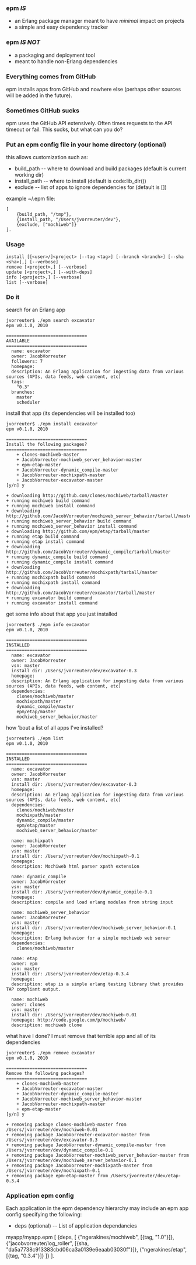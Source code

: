 ### epm _IS_
* an Erlang package manager meant to have _minimal_ impact on projects
* a simple and easy dependency tracker

### epm _IS NOT_
* a packaging and deployment tool
* meant to handle non-Erlang dependencies

### Everything comes from GitHub

epm installs apps from GitHub and nowhere else (perhaps other sources will be added in the future).

### Sometimes GitHub sucks

epm uses the GitHub API extensively. Often times requests to the API timeout or fail. This sucks, but what can you do?

### Put an epm config file in your home directory (optional)

this allows customization such as:

* build_path -- where to download and build packages (default is current working dir)
* install_path -- where to install (default is code:lib_dir())
* exclude -- list of apps to ignore dependencies for (default is [])

example ~/.epm file:

	[
		{build_path, "/tmp"},
		{install_path, "/Users/jvorreuter/dev"},
		{exclude, ["mochiweb"]}
	].
	
### Usage
    install [[<user>/]<project> [--tag <tag>] [--branch <branch>] [--sha <sha>],] [--verbose]
    remove [<project>,] [--verbose]
    update [<project>,] [--with-deps]
    info [<project>,] [--verbose]
    list [--verbose]

### Do it

search for an Erlang app  

	jvorreuter$ ./epm search excavator
	epm v0.1.0, 2010

	===============================
	AVAILABLE
	===============================
	  name: excavator
	  owner: JacobVorreuter
	  followers: 7
	  homepage: 
	  description: An Erlang application for ingesting data from various sources (APIs, data feeds, web content, etc)
	  tags:
	    "0.3"
	  branches:
	    master
	    scheduler

install that app (its dependencies will be installed too)  

	jvorreuter$ ./epm install excavator
	epm v0.1.0, 2010

	===============================
	Install the following packages?
	===============================
	    + clones-mochiweb-master
	    + JacobVorreuter-mochiweb_server_behavior-master
	    + epm-etap-master
	    + JacobVorreuter-dynamic_compile-master
	    + JacobVorreuter-mochixpath-master
	    + JacobVorreuter-excavator-master
	[y/n] y

	+ downloading http://github.com/clones/mochiweb/tarball/master
	+ running mochiweb build command
	+ running mochiweb install command
	+ downloading http://github.com/JacobVorreuter/mochiweb_server_behavior/tarball/master
	+ running mochiweb_server_behavior build command
	+ running mochiweb_server_behavior install command
	+ downloading http://github.com/epm/etap/tarball/master
	+ running etap build command
	+ running etap install command
	+ downloading http://github.com/JacobVorreuter/dynamic_compile/tarball/master
	+ running dynamic_compile build command
	+ running dynamic_compile install command
	+ downloading http://github.com/JacobVorreuter/mochixpath/tarball/master
	+ running mochixpath build command
	+ running mochixpath install command
	+ downloading http://github.com/JacobVorreuter/excavator/tarball/master
	+ running excavator build command
	+ running excavator install command

get some info about that app you just installed  

	jvorreuter$ ./epm info excavator
	epm v0.1.0, 2010

	===============================
	INSTALLED
	===============================
	  name: excavator
	  owner: JacobVorreuter
	  vsn: master
	  install dir: /Users/jvorreuter/dev/excavator-0.3
	  homepage: 
	  description: An Erlang application for ingesting data from various sources (APIs, data feeds, web content, etc)
	  dependencies: 
	    clones/mochiweb/master
	    mochixpath/master
	    dynamic_compile/master
	    epm/etap/master
	    mochiweb_server_behavior/master

how 'bout a list of all apps I've installed?  

	jvorreuter$ ./epm list
	epm v0.1.0, 2010

	===============================
	INSTALLED
	===============================
	  name: excavator
	  owner: JacobVorreuter
	  vsn: master
	  install dir: /Users/jvorreuter/dev/excavator-0.3
	  homepage: 
	  description: An Erlang application for ingesting data from various sources (APIs, data feeds, web content, etc)
	  dependencies: 
	    clones/mochiweb/master
	    mochixpath/master
	    dynamic_compile/master
	    epm/etap/master
	    mochiweb_server_behavior/master

	  name: mochixpath
	  owner: JacobVorreuter
	  vsn: master
	  install dir: /Users/jvorreuter/dev/mochixpath-0.1
	  homepage: 
	  description: Mochiweb html parser xpath extension

	  name: dynamic_compile
	  owner: JacobVorreuter
	  vsn: master
	  install dir: /Users/jvorreuter/dev/dynamic_compile-0.1
	  homepage: 
	  description: compile and load erlang modules from string input

	  name: mochiweb_server_behavior
	  owner: JacobVorreuter
	  vsn: master
	  install dir: /Users/jvorreuter/dev/mochiweb_server_behavior-0.1
	  homepage: 
	  description: Erlang behavior for a simple mochiweb web server
	  dependencies: 
	    clones/mochiweb/master

	  name: etap
	  owner: epm
	  vsn: master
	  install dir: /Users/jvorreuter/dev/etap-0.3.4
	  homepage: 
	  description: etap is a simple erlang testing library that provides TAP compliant output.

	  name: mochiweb
	  owner: clones
	  vsn: master
	  install dir: /Users/jvorreuter/dev/mochiweb-0.01
	  homepage: http://code.google.com/p/mochiweb/
	  description: mochiweb clone

what have I done? I must remove that terrible app and all of its dependencies  

	jvorreuter$ ./epm remove excavator
	epm v0.1.0, 2010

	===============================
	Remove the following packages?
	===============================
	    + clones-mochiweb-master
	    + JacobVorreuter-excavator-master
	    + JacobVorreuter-dynamic_compile-master
	    + JacobVorreuter-mochiweb_server_behavior-master
	    + JacobVorreuter-mochixpath-master
	    + epm-etap-master
	[y/n] y

	+ removing package clones-mochiweb-master from /Users/jvorreuter/dev/mochiweb-0.01
	+ removing package JacobVorreuter-excavator-master from /Users/jvorreuter/dev/excavator-0.3
	+ removing package JacobVorreuter-dynamic_compile-master from /Users/jvorreuter/dev/dynamic_compile-0.1
	+ removing package JacobVorreuter-mochiweb_server_behavior-master from /Users/jvorreuter/dev/mochiweb_server_behavior-0.1
	+ removing package JacobVorreuter-mochixpath-master from /Users/jvorreuter/dev/mochixpath-0.1
	+ removing package epm-etap-master from /Users/jvorreuter/dev/etap-0.3.4
	
### Application epm config

Each application in the epm dependency hierarchy may include an epm app config specifying the following:
* deps (optional) -- List of application dependancies

myapp/myapp.epm
	[
		{deps, [
			{"ngerakines/mochiweb", [{tag, "1.0"}]},
			{"jacobvorreuter/log_roller", [{sha, "da5a7738c913383cbd06ca3a0139e6eaab03030f"}]},
			{"ngerakines/etap", [{tag, "0.3.4"}]}
		]}
	].

